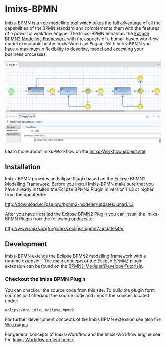 # Imixs-BPMN

Imixs-BPMN is a free modelling tool which takes the full advantage of all the capabilities of the BPMN standard and complements them with the features of a powerful workflow engine.
The Imixs-BPMN enhances the [Eclipse BPMN2 Modelling Framework](https://www.eclipse.org/bpmn2-modeler/) with the aspects of a human based workflow model executable on the Imxis-Workflow Engine. With Imixs-BPMN you have a maximum in flexibility to describe, model and executing your business processes. 



![Imixs BPMN Modeler](screen_001.png)

Learn more about Imixs-Workflow on the [Imixs-Workflow project site](http:///www.imixs.org). 

## Installation 

Imixs-BPMN provides an Eclipse Plugin based on the Eclipse BPMN2 Modelling Framework. Before you install Imixs-BPMN make sure that you have already installed the Eclipse BPMN2 Plugin in version 1.1.3 or higher from the updatesite: 

http://download.eclipse.org/bpmn2-modeler/updates/luna/1.1.3

After you have installed the Eclipse BPMN2 Plugin you can install the Imixs-BPMN Plugin from the following updatesite:

http://www.imixs.org/org.imixs.eclipse.bpmn2.updatesite/

## Development 

Imixs-BPMN extends the Eclipse BPMN2 modelling framework with a runtime extension. The main concepts of the Eclipse BPMN2 plugin extension can be found on the [BPMN2-Modeler/DeveloperTutorials](https://wiki.eclipse.org/BPMN2-Modeler/DeveloperTutorials).


### Checkout the Imixs BPMN Plugin
You can checkout the source code from this site. To build the plugin form sources just checkout the source code and import the sources located under:

    eclipse/org.imixs.eclipse.bpmn2

For further development concepts of the Imixs BPMN extension see also the [Wiki pages](https://github.com/imixs/imixs-bpmn/wiki).

For general concepts of Imixs-Workflow and the Imixs-Workflow engine see the [Imixs-Workflow project home](http://www.imixs.org).

